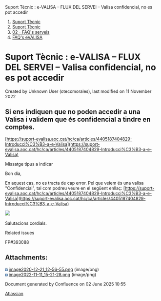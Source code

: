 Suport Tècnic : e-VALISA – FLUX DEL SERVEI – Valisa confidencial, no es pot accedir  

1.  [Suport Tècnic](index.html)
2.  [Suport Tècnic](13893782.html)
3.  [02 - FAQ's serveis](26313393.html)
4.  [FAQ's eVALISA](28705569.html)

Suport Tècnic : e-VALISA – FLUX DEL SERVEI – Valisa confidencial, no es pot accedir
===================================================================================

Created by Unknown User (oteccmorales), last modified on 11 November 2022

Si ens indiquen que no poden accedir a una Valisa i validem que és confidencial a tindre en comptes.
----------------------------------------------------------------------------------------------------

[https://suport-evalisa.aoc.cat/hc/ca/articles/4405187404829-Introducci%C3%B3-a-e-Valisa](https://suport-evalisa.aoc.cat/hc/ca/articles/4405187404829-Introducci%C3%B3-a-e-Valisa)

  

  

Missatge tipus a indicar

Bon dia,

En aquest cas, no es tracta de cap error. Pel que veiem és una valisa "Confidencial", tal com podreu veure en el següent enllaç: [https://suport-evalisa.aoc.cat/hc/ca/articles/4405187404829-Introducci%C3%B3-a-e-Valisa](https://suport-evalisa.aoc.cat/hc/ca/articles/4405187404829-Introducci%C3%B3-a-e-Valisa)

![](attachments/41520172/81854813.png)

Salutacions cordials.

  

Related issues

FP#393088

Attachments:
------------

![](images/icons/bullet_blue.gif) [image2020-12-21\_12-56-55.png](attachments/41520172/41520173.png) (image/png)  
![](images/icons/bullet_blue.gif) [image2022-11-11\_15-21-28.png](attachments/41520172/81854813.png) (image/png)  

Document generated by Confluence on 02 June 2025 10:55

[Atlassian](http://www.atlassian.com/)